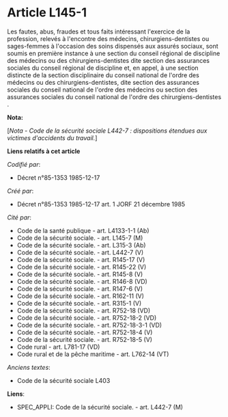 # Article L145-1

Les fautes, abus, fraudes et tous faits intéressant l'exercice de la profession, relevés à l'encontre des médecins,
chirurgiens-dentistes ou sages-femmes à l'occasion des soins dispensés aux assurés sociaux, sont soumis en première instance
à une section du conseil régional de discipline des médecins ou des chirurgiens-dentistes dite section des assurances
sociales du conseil régional de discipline et, en appel, à une section distincte de la section disciplinaire du conseil
national de l'ordre des médecins ou des chirurgiens-dentistes, dite section des assurances sociales du conseil national de
l'ordre des médecins ou section des assurances sociales du conseil national de l'ordre des chirurgiens-dentistes      .

**Nota:**

[*Nota - Code de la sécurité sociale L442-7 : dispositions étendues aux victimes d'accidents du travail.*]

**Liens relatifs à cet article**

_Codifié par_:

  - Décret n°85-1353 1985-12-17

_Créé par_:

  - Décret n°85-1353 1985-12-17 art. 1 JORF 21 décembre 1985

_Cité par_:

  - Code de la santé publique - art. L4133-1-1 (Ab)
  - Code de la sécurité sociale. - art. L145-7 (M)
  - Code de la sécurité sociale. - art. L315-3 (Ab)
  - Code de la sécurité sociale. - art. L442-7 (V)
  - Code de la sécurité sociale. - art. R145-17 (V)
  - Code de la sécurité sociale. - art. R145-22 (V)
  - Code de la sécurité sociale. - art. R145-8 (V)
  - Code de la sécurité sociale. - art. R146-8 (VD)
  - Code de la sécurité sociale. - art. R147-6 (V)
  - Code de la sécurité sociale. - art. R162-11 (V)
  - Code de la sécurité sociale. - art. R315-1 (V)
  - Code de la sécurité sociale. - art. R752-18 (VD)
  - Code de la sécurité sociale. - art. R752-18-2 (VD)
  - Code de la sécurité sociale. - art. R752-18-3-1 (VD)
  - Code de la sécurité sociale. - art. R752-18-4 (V)
  - Code de la sécurité sociale. - art. R752-18-5 (V)
  - Code rural - art. L781-17 (VD)
  - Code rural et de la pêche maritime - art. L762-14 (VT)

_Anciens textes_:

  - Code de la sécurité sociale L403

**Liens**:

  - SPEC_APPLI: Code de la sécurité sociale. - art. L442-7 (M)
